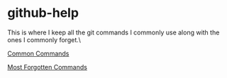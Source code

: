 # github-help
This is where I keep all the git commands I commonly use along with the ones I commonly forget.\

[Common Commands](commands/common-commands.md)

[Most Forgotten Commands](commands/most-forgotten-commands.md)
